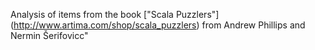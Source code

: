 Analysis of items from the book ["Scala Puzzlers"] (http://www.artima.com/shop/scala_puzzlers) from Andrew Phillips and Nermin Šerifovicc"